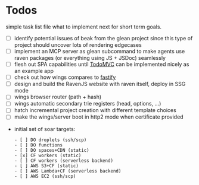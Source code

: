 # Todos

simple task list file what to implement next for short term goals.

- [ ] identify potential issues of beak from the glean project since this
      type of project should uncover lots of rendering edgecases
- [ ] implement an MCP server as glean subcommand to make agents use raven packages (or everything using JS + JSDoc) seamlessly
- [ ] flesh out SPA capabilities until [TodoMVC](https://github.com/tastejs/todomvc/blob/master/app-spec.md) can be implemented nicely as an example app
- [ ] check out how wings compares to [fastify](https://github.com/fastify/benchmarks/tree/main)
- [ ] design and build the RavenJS website with raven itself, deploy in SSG mode
- [ ] wings browser router (path + hash)
- [ ] wings automatic secondary trie registers (head, options, ...)
- [ ] hatch incremental project creation with different template choices
- [ ] make the wings/server boot in http2 mode when certificate provided

- initial set of soar targets:

      - [ ] DO droplets (ssh/scp)
      - [ ] DO functions
      - [ ] DO spaces+CDN (static)
      - [x] CF workers (static)
      - [ ] CF workers (serverless backend)
      - [ ] AWS S3+CF (static)
      - [ ] AWS Lambda+CF (serverless backend)
      - [ ] AWS EC2 (ssh/scp)
